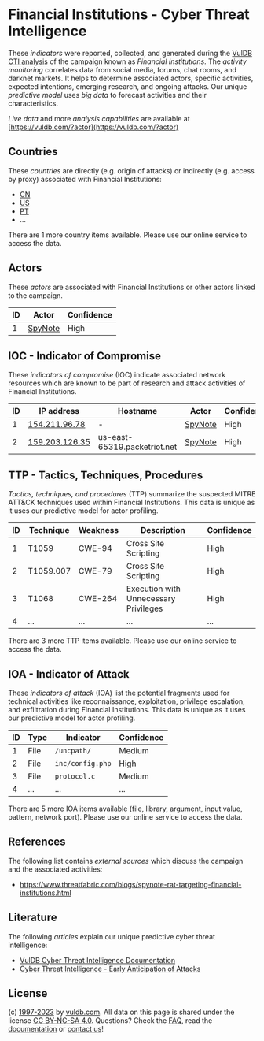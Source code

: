# Financial Institutions - Cyber Threat Intelligence

These _indicators_ were reported, collected, and generated during the [VulDB CTI analysis](https://vuldb.com/?kb.cti) of the campaign known as _Financial Institutions_. The _activity monitoring_ correlates data from social media, forums, chat rooms, and darknet markets. It helps to determine associated actors, specific activities, expected intentions, emerging research, and ongoing attacks. Our unique _predictive model_ uses _big data_ to forecast activities and their characteristics.

_Live data_ and more _analysis capabilities_ are available at [https://vuldb.com/?actor](https://vuldb.com/?actor)

## Countries

These _countries_ are directly (e.g. origin of attacks) or indirectly (e.g. access by proxy) associated with Financial Institutions:

* [CN](https://vuldb.com/?country.cn)
* [US](https://vuldb.com/?country.us)
* [PT](https://vuldb.com/?country.pt)
* ...

There are 1 more country items available. Please use our online service to access the data.

## Actors

These _actors_ are associated with Financial Institutions or other actors linked to the campaign.

ID | Actor | Confidence
-- | ----- | ----------
1 | [SpyNote](https://vuldb.com/?actor.spynote) | High

## IOC - Indicator of Compromise

These _indicators of compromise_ (IOC) indicate associated network resources which are known to be part of research and attack activities of Financial Institutions.

ID | IP address | Hostname | Actor | Confidence
-- | ---------- | -------- | ----- | ----------
1 | [154.211.96.78](https://vuldb.com/?ip.154.211.96.78) | - | [SpyNote](https://vuldb.com/?actor.spynote) | High
2 | [159.203.126.35](https://vuldb.com/?ip.159.203.126.35) | us-east-65319.packetriot.net | [SpyNote](https://vuldb.com/?actor.spynote) | High

## TTP - Tactics, Techniques, Procedures

_Tactics, techniques, and procedures_ (TTP) summarize the suspected MITRE ATT&CK techniques used within Financial Institutions. This data is unique as it uses our predictive model for actor profiling.

ID | Technique | Weakness | Description | Confidence
-- | --------- | -------- | ----------- | ----------
1 | T1059 | CWE-94 | Cross Site Scripting | High
2 | T1059.007 | CWE-79 | Cross Site Scripting | High
3 | T1068 | CWE-264 | Execution with Unnecessary Privileges | High
4 | ... | ... | ... | ...

There are 3 more TTP items available. Please use our online service to access the data.

## IOA - Indicator of Attack

These _indicators of attack_ (IOA) list the potential fragments used for technical activities like reconnaissance, exploitation, privilege escalation, and exfiltration during Financial Institutions. This data is unique as it uses our predictive model for actor profiling.

ID | Type | Indicator | Confidence
-- | ---- | --------- | ----------
1 | File | `/uncpath/` | Medium
2 | File | `inc/config.php` | High
3 | File | `protocol.c` | Medium
4 | ... | ... | ...

There are 5 more IOA items available (file, library, argument, input value, pattern, network port). Please use our online service to access the data.

## References

The following list contains _external sources_ which discuss the campaign and the associated activities:

* https://www.threatfabric.com/blogs/spynote-rat-targeting-financial-institutions.html

## Literature

The following _articles_ explain our unique predictive cyber threat intelligence:

* [VulDB Cyber Threat Intelligence Documentation](https://vuldb.com/?kb.cti)
* [Cyber Threat Intelligence - Early Anticipation of Attacks](https://www.scip.ch/en/?labs.20201022)

## License

(c) [1997-2023](https://vuldb.com/?kb.changelog) by [vuldb.com](https://vuldb.com/?kb.about). All data on this page is shared under the license [CC BY-NC-SA 4.0](https://creativecommons.org/licenses/by-nc-sa/4.0/). Questions? Check the [FAQ](https://vuldb.com/?kb.faq), read the [documentation](https://vuldb.com/?kb) or [contact us](https://vuldb.com/?contact)!
